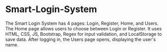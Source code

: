 # Smart-Login-System
The Smart Login System has 4 pages: Login, Register, Home, and Users. The Home page allows users to choose between Login or Register. It uses HTML, CSS, JS, Bootstrap, Regex for input validation, and LocalStorage to save data. After logging in, the Users page opens, displaying the user's name.
